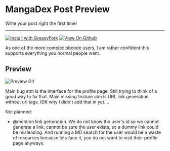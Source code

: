 # MangaDex Post Preview
Write your post right the first time!
___
[![Install with GreasyFork](https://img.shields.io/static/v1.svg?style=popout-square&label=Install%20with&message=GreasyFork&color=red)](https://greasyfork.org/en/scripts/381831-mangadex-preview-post) [![View On Github](https://img.shields.io/static/v1.svg?style=for-the-badge&logo=GitHub&label=&message=View%20Code&color=grey)](https://github.com/Christopher-McGinnis/Mangadex-Userscripts)

As one of the more complex bbcode users, I am rather confident this supports everything you normal people want.

Preview
---

![Preview Gif](https://i.imgur.com/4yyhG8h.gif)

Main bug atm is the interface for the profile page. Still trying to think of a good way to fix that.
Main missing feature atm is URL link generation without url tags. IDK why I didn't add that in yet....

Not planned:
  * @mention link generation. We do not know the user's id so we cannot generate a link, cannot be sure the user exists, so a dummy link could be misleading. And running a MD search for the user would be a waste of resources because lets face it, you do not want to visit their profile page anyways.
